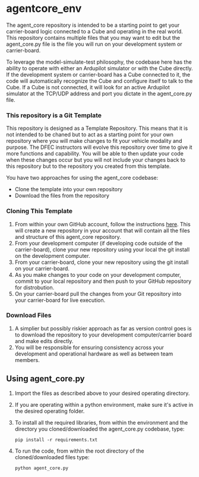 # agentcore_env

The agent_core repository is intended to be a starting point to get your carrier-board logic connected to a Cube and operating in the real world.  This repository contains multiple files that you may want to edit but the agent_core.py file is the file you will run on your development system or carrier-board.

To leverage the model-simulate-test philosophy, the codebase here has the ability to operate with either an Ardupilot simulator or with the Cube directly.  If the development system or carrier-board has a Cube connected to it, the code will automatically recognize the Cube and configure itself to talk to the Cube.  If a Cube is not connected, it will look for an active Ardupilot simulator at the TCP/UDP address and port you dictate in the agent_core.py file.

### This repository is a Git Template
This repository is designed as a Template Repository.  This means that it is not intended to be chaned but to act as a starting point for your own repository where you will make changes to fit your vehicle modality and purpose.  The DFEC instructors will evolve this repository over time to give it more functions and capability.  You will be able to then update your code when these changes occur but you will not include your changes back to this repository but to the repository you created from this template.

You have two approaches for using the agent_core codebase:
  - Clone the template into your own repository
  - Download the files from the repository

### Cloning This Template
  1. From within your own GitHub account, follow the instructions <a href="https://www.markdownguide.org" target="_blank">here</a>.  This will create a new repository in your account that will contain all the files and structure of this agent_core repository.
  2. From your development computer (if developing code outside of the carrier-board), clone your new repository using your local the git install on the development computer.
  3. From your carrier-board, clone your new repository using the git install on your carrier-board.
  4. As you make changes to your code on your development computer, commit to your local repository and then push to your GitHub repository for distrobution.
  5. On your carrier-board pull the changes from your Git repository into your carrier-board for live execution.
  
### Download Files
  1. A simplier but possibly riskier approach as far as version control goes is to download the repository to your development computer/carrier board and make edits directly.
  2. You will be responsible for ensuring consistency across your development and operational hardware as well as between team members.
  
## Using agent_core.py

  1. Import the files as described above to your desired operating directory.
  2. If you are operating within a python environment, make sure it's active in the desired operating folder.
  3. To install all the required libraries, from within the environment and the directory you cloned/downloaded the agent_core.py codebase, type:
  
      `pip install -r requirements.txt`
   
  4. To run the code, from within the root directory of the cloned/downloaded files type:
  
      `python agent_core.py`